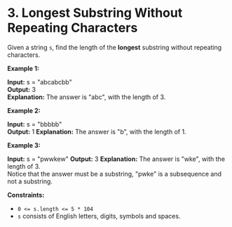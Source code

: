 # 3. Longest Substring Without Repeating Characters


Given a string `s`, find the length of the **longest** substring without repeating characters.

**Example 1:**

**Input:** s = "abcabcbb"   
**Output:** 3  
**Explanation:** The answer is "abc", with the length of 3.  

**Example 2:**

**Input:** s = "bbbbb"  
**Output:** 1 
**Explanation:** The answer is "b", with the length of 1.  

**Example 3:**

**Input:** s = "pwwkew"
**Output:** 3
**Explanation:** The answer is "wke", with the length of 3.  
Notice that the answer must be a substring, "pwke" is a subsequence and not a substring.  

**Constraints:**

 - `0 <= s.length <= 5 * 104`
 - `s` consists of English letters, digits, symbols and spaces.
